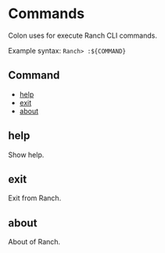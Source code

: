 # Commands

Colon uses for execute Ranch CLI commands.

Example syntax: `Ranch> :${COMMAND}`

## Command
+ [help](#help)
+ [exit](#exit)
+ [about](#about)

<h2 id="help">help</h2>
Show help.

<h2 id="exit">exit</h2>
Exit from Ranch.

<h2 id="about">about</h2>
About of Ranch.
